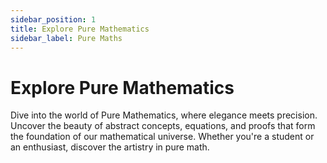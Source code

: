 ```yaml
---
sidebar_position: 1
title: Explore Pure Mathematics
sidebar_label: Pure Maths
---
```


# Explore Pure Mathematics

Dive into the world of Pure Mathematics, where elegance meets precision. Uncover the beauty of abstract concepts, equations, and proofs that form the foundation of our mathematical universe. Whether you're a student or an enthusiast, discover the artistry in pure math.
